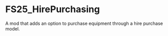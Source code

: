 # FS25_HirePurchasing

A mod that adds an option to purchase equipment through a hire purchase model.